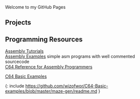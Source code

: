 Welcome to my GitHub Pages

## Projects 

## Programming Resources
[Assembly Tutorials](asm-tutorials.md)  
[Assembly Examples](asm-examples.md) simple asm programs with well commented sourcecode  
[C64 Reference for Assembly Programmers](asm-reference/README.md)  
 
[C64 Basic Examples](https://github.com/wizofwor/C64-Basic-examples/tree/master/maze-gen/https://github.com/readme.md)  

{: include https://github.com/wizofwor/C64-Basic-examples/blob/master/maze-gen/readme.md }
